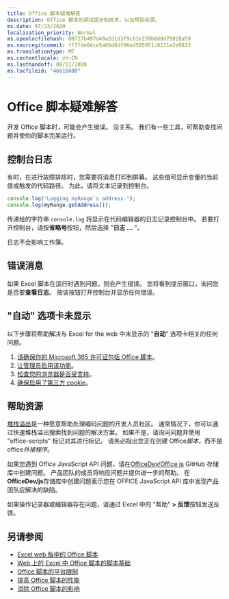 ```yaml
---
title: Office 脚本疑难解答
description: Office 脚本的调试提示和技术，以及帮助资源。
ms.date: 07/23/2020
localization_priority: Normal
ms.openlocfilehash: 00727b497d49a2d1d3f9c61e259b8d8d75028a59
ms.sourcegitcommit: ff7fde04ce5a66d8df06ed505951c8111e2e9833
ms.translationtype: MT
ms.contentlocale: zh-CN
ms.lasthandoff: 08/11/2020
ms.locfileid: "46616680"
---
```

# <a name="troubleshooting-office-scripts"></a>Office 脚本疑难解答

开发 Office 脚本时，可能会产生错误。 没关系。 我们有一些工具，可帮助查找问题并使你的脚本完美运行。

## <a name="console-logs"></a>控制台日志

有时，在进行故障排除时，您需要将消息打印到屏幕。 这些值可显示变量的当前值或触发的代码路径。 为此，请将文本记录到控制台。

```TypeScript
console.log("Logging myRange's address.");
console.log(myRange.getAddress());
```

传递给的字符串 `console.log` 将显示在代码编辑器的日志记录控制台中。 若要打开控制台，请按**省略号**按钮，然后选择 "**日志 ...** "。

日志不会影响工作簿。

## <a name="error-messages"></a>错误消息

如果 Excel 脚本在运行时遇到问题，则会产生错误。 您将看到提示窗口，询问您是否要**查看日志**。 按该按钮打开控制台并显示任何错误。

## <a name="automate-tab-not-appearing"></a>"自动" 选项卡未显示

以下步骤将帮助解决与 Excel for the web 中未显示的 "**自动**" 选项卡相关的任何问题。

1. [请确保你的 Microsoft 365 许可证包括 Office 脚本](../overview/excel.md#requirements)。
1. [让管理员启用该功能](https://support.office.com/article/office-scripts-settings-in-m365-19d3c51a-6ca2-40ab-978d-60fa49554dcf)。
1. [检查您的浏览器是否受支持](platform-limits.md#browser-support)。
1. [确保启用了第三方 cookie](platform-limits.md#third-party-cookies)。

## <a name="help-resources"></a>帮助资源

[堆栈溢出](https://stackoverflow.com/questions/tagged/office-scripts)是一种愿意帮助处理编码问题的开发人员社区。 通常情况下，你可以通过快速堆栈溢出搜索找到问题的解决方案。 如果不是，请询问问题并使用 "office-scripts" 标记对其进行标记。 请务必指出您正在创建 Office*脚本*，而不是 office*外接程序*。

如果您遇到 Office JavaScript API 问题，请在[OfficeDev/Office js](https://github.com/OfficeDev/office-js) GitHub 存储库中创建问题。 产品团队的成员将响应问题并提供进一步的帮助。 在**OfficeDev/js**存储库中创建问题表示您在 OFFICE JavaScript API 库中发现产品团队应解决的缺陷。

如果操作记录器或编辑器存在问题，请通过 Excel 中的 "帮助" **> 反馈**按钮发送反馈。

## <a name="see-also"></a>另请参阅

- [Excel web 版中的 Office 脚本](../overview/excel.md)
- [Web 上的 Excel 中 Office 脚本的脚本基础](../develop/scripting-fundamentals.md)
- [Office 脚本的平台限制](platform-limits.md)
- [提高 Office 脚本的性能](../develop/web-client-performance.md)
- [消除 Office 脚本的影响](undo.md)

